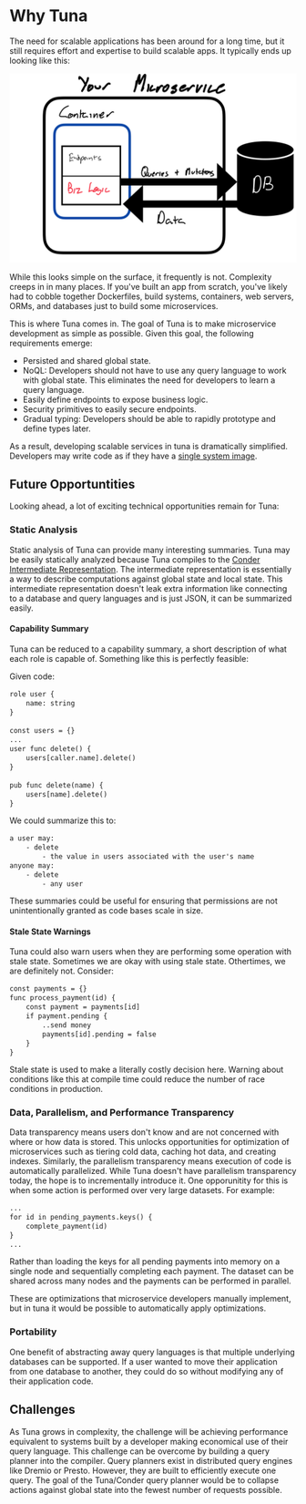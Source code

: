 # Why Tuna

The need for scalable applications has been around for a long time, but it still requires effort and expertise to build scalable apps. It typically ends up looking like this:

![prototypical microservice](imgs/prototypical_microservice.png)

While this looks simple on the surface, it frequently is not. Complexity creeps in in many places. If you've built an app from scratch, you've likely had to cobble together Dockerfiles, build systems, containers, web servers, ORMs, and databases just to build some microservices.

This is where Tuna comes in. The goal of Tuna is to make microservice development as simple as possible. Given this goal, the following requirements emerge:
- Persisted and shared global state.
- NoQL: Developers should not have to use any query language to work with global state. This eliminates the need for developers to learn a query language.
- Easily define endpoints to expose business logic.
- Security primitives to easily secure endpoints.
- Gradual typing: Developers should be able to rapidly prototype and define types later.

As a result, developing scalable services in tuna is dramatically simplified. Developers may write code as if they have a [single system image](https://en.wikipedia.org/wiki/Single_system_image).

## Future Opportuntities
Looking ahead, a lot of exciting technical opportunities remain for Tuna:

### Static Analysis
Static analysis of Tuna can provide many interesting summaries. Tuna may be easily statically analyzed because Tuna compiles to the [Conder Intermediate Representation](https://github.com/Conder-Systems/conder). The intermediate representation is essentially a way to describe computations against global state and local state. This intermediate representation doesn't leak extra information like connecting to a database and query languages and is just JSON, it can be summarized easily.

#### Capability Summary
Tuna can be reduced to a capability summary, a short description of what each role is capable of. Something like this is perfectly feasible:

Given code:

```
role user {
    name: string
}

const users = {}
...
user func delete() {
    users[caller.name].delete()
}

pub func delete(name) {
    users[name].delete()
}

```
We could summarize this to: 
```
a user may: 
    - delete
        - the value in users associated with the user's name
anyone may:
    - delete
        - any user
```

These summaries could be useful for ensuring that permissions are not unintentionally granted as code bases scale in size.

#### Stale State Warnings

Tuna could also warn users when they are performing some operation with stale state. Sometimes we are okay with using stale state. 
Othertimes, we are definitely not. Consider:

```
const payments = {}
func process_payment(id) {
    const payment = payments[id]
    if payment.pending {
        ..send money
        payments[id].pending = false
    }
}
```
Stale state is used to make a literally costly decision here. Warning about conditions like this at compile time could reduce the number of race conditions in production.

### Data, Parallelism, and Performance Transparency
Data transparency means users don't know and are not concerned with where or how data is stored. This unlocks opportunities for optimization of microservices such as tiering cold data, caching hot data, and creating indexes. 
Similarly, the parallelism transparency means execution of code is automatically parallelized. While Tuna doesn't have parallelism transparency today, the hope is to incrementally introduce it. One opporunitity for this is when some action is performed over very large datasets. For example:

```
...
for id in pending_payments.keys() {
    complete_payment(id)
}
...
```
Rather than loading the keys for all pending payments into memory on a single node and sequentially completing each payment. The dataset can be shared across many nodes and the payments can be performed in parallel.

These are optimizations that microservice developers manually implement, but in tuna it would be possible to automatically apply optimizations.

### Portability
One benefit of abstracting away query languages is that multiple underlying databases can be supported. If a user wanted to move their application from one database to another, they could do so without modifying any of their application code.



## Challenges

As Tuna grows in complexity, the challenge will be achieving performance equivalent to systems built by a developer making economical use of their query language. This challenge can be overcome by building a query planner into the compiler. Query planners exist in distributed query engines like Dremio or Presto. However, they are built to efficiently execute one query. The goal of the Tuna/Conder query planner would be to collapse actions against global state into the fewest number of requests possible.


